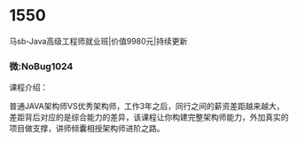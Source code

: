 # 1550
马sb-Java高级工程师就业班|价值9980元|持续更新
### 微:NoBug1024 


课程介绍：

普通JAVA架构师VS优秀架构师，工作3年之后，同行之间的薪资差距越来越大，差距背后对应的是综合能力的差异，该课程让你构建完整架构师能力，外加真实的项目做支撑，讲师倾囊相授架构师进阶之路。
